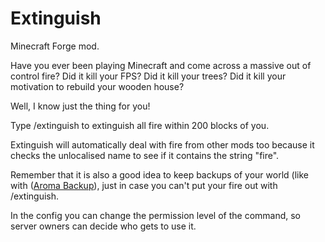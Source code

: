 # Extinguish
Minecraft Forge mod.

Have you ever been playing Minecraft and come across a massive out of control fire? Did it kill your FPS? Did it kill your trees? Did it kill your motivation to rebuild your wooden house?

 

Well, I know just the thing for you!

 

Type /extinguish to extinguish all fire within 200 blocks of you.

 

Extinguish will automatically deal with fire from other mods too because it checks the unlocalised name to see if it contains the string "fire".

Remember that it is also a good idea to keep backups of your world (like with ([Aroma Backup](https://minecraft.curseforge.com/projects/aromabackup)), just in case you can't put your fire out with /extinguish.

In the config you can change the permission level of the command, so server owners can decide who gets to use it.
